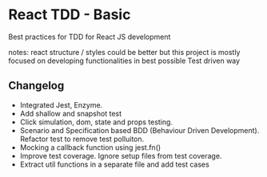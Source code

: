 # React TDD - Basic
Best practices for TDD for React JS development

notes: react structure / styles could be better but this project is mostly focused on developing functionalities in best possible Test driven way


## Changelog

- Integrated Jest, Enzyme. 
- Add shallow and snapshot test
- Click simulation, dom, state and props testing.
- Scenario and Specification based BDD (Behaviour Driven Development). Refactor test to remove test polluiton.
- Mocking a callback function using jest.fn()
- Improve test coverage. Ignore setup files from test coverage.
- Extract util functions in a separate file and add test cases
